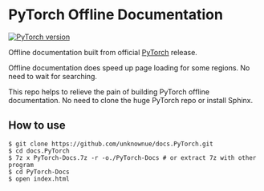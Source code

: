 # PyTorch Offline Documentation

[![PyTorch version](https://img.shields.io/badge/PyTorch_version-v1.3.0-blue.svg?logo=PyTorch)](https://pytorch.org)

Offline documentation built from official [PyTorch](https://github.com/pytorch/pytorch.git) release.

Offline documentation does speed up page loading for some regions. No need to wait for searching.

This repo helps to relieve the pain of building PyTorch offline documentation. No need to clone the huge PyTorch repo or install Sphinx.

## How to use

```shell
$ git clone https://github.com/unknownue/docs.PyTorch.git
$ cd docs.PyTorch
$ 7z x PyTorch-Docs.7z -r -o./PyTorch-Docs # or extract 7z with other program
$ cd PyTorch-Docs
$ open index.html
```
